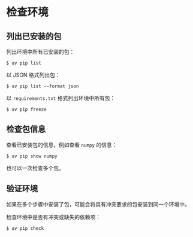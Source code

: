 # 检查环境

## 列出已安装的包

列出环境中所有已安装的包：

```console
$ uv pip list
```

以 JSON 格式列出包：

```console
$ uv pip list --format json
```

以 `requirements.txt` 格式列出环境中所有包：

```console
$ uv pip freeze
```

## 检查包信息

查看已安装包的信息，例如查看 `numpy` 的信息：

```console
$ uv pip show numpy
```

也可以一次检查多个包。

## 验证环境

如果在多个步骤中安装了包，可能会将具有冲突要求的包安装到同一个环境中。

检查环境中是否有冲突或缺失的依赖项：

```console
$ uv pip check
```
